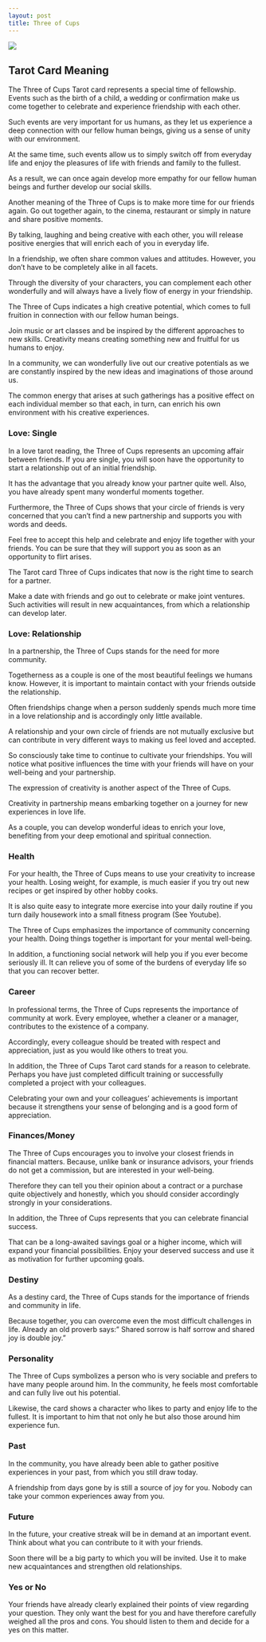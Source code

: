 ```yaml
---
layout: post
title: Three of Cups
---
```


![](../images/Three-of-Cups-Tarot-Card-Meaning-732x1024.webp)

## Tarot Card Meaning
The Three of Cups Tarot card represents a special time of fellowship. Events such as the birth of a child, a wedding or confirmation make us come together to celebrate and experience friendship with each other.

Such events are very important for us humans, as they let us experience a deep connection with our fellow human beings, giving us a sense of unity with our environment.

At the same time, such events allow us to simply switch off from everyday life and enjoy the pleasures of life with friends and family to the fullest.

As a result, we can once again develop more empathy for our fellow human beings and further develop our social skills.

Another meaning of the Three of Cups is to make more time for our friends again. Go out together again, to the cinema, restaurant or simply in nature and share positive moments.

By talking, laughing and being creative with each other, you will release positive energies that will enrich each of you in everyday life.

In a friendship, we often share common values and attitudes. However, you don’t have to be completely alike in all facets.

Through the diversity of your characters, you can complement each other wonderfully and will always have a lively flow of energy in your friendship.

The Three of Cups indicates a high creative potential, which comes to full fruition in connection with our fellow human beings.

Join music or art classes and be inspired by the different approaches to new skills. Creativity means creating something new and fruitful for us humans to enjoy.

In a community, we can wonderfully live out our creative potentials as we are constantly inspired by the new ideas and imaginations of those around us.

The common energy that arises at such gatherings has a positive effect on each individual member so that each, in turn, can enrich his own environment with his creative experiences.

### Love: Single
In a love tarot reading, the Three of Cups represents an upcoming affair between friends. If you are single, you will soon have the opportunity to start a relationship out of an initial friendship.

It has the advantage that you already know your partner quite well. Also, you have already spent many wonderful moments together.

Furthermore, the Three of Cups shows that your circle of friends is very concerned that you can’t find a new partnership and supports you with words and deeds.

Feel free to accept this help and celebrate and enjoy life together with your friends. You can be sure that they will support you as soon as an opportunity to flirt arises.

The Tarot card Three of Cups indicates that now is the right time to search for a partner.

Make a date with friends and go out to celebrate or make joint ventures. Such activities will result in new acquaintances, from which a relationship can develop later.

### Love: Relationship
In a partnership, the Three of Cups stands for the need for more community.

Togetherness as a couple is one of the most beautiful feelings we humans know. However, it is important to maintain contact with your friends outside the relationship.

Often friendships change when a person suddenly spends much more time in a love relationship and is accordingly only little available.

A relationship and your own circle of friends are not mutually exclusive but can contribute in very different ways to making us feel loved and accepted.

So consciously take time to continue to cultivate your friendships. You will notice what positive influences the time with your friends will have on your well-being and your partnership.

The expression of creativity is another aspect of the Three of Cups.

Creativity in partnership means embarking together on a journey for new experiences in love life.

As a couple, you can develop wonderful ideas to enrich your love, benefiting from your deep emotional and spiritual connection.


### Health 
For your health, the Three of Cups means to use your creativity to increase your health. Losing weight, for example, is much easier if you try out new recipes or get inspired by other hobby cooks.

It is also quite easy to integrate more exercise into your daily routine if you turn daily housework into a small fitness program (See Youtube).

The Three of Cups emphasizes the importance of community concerning your health. Doing things together is important for your mental well-being.

In addition, a functioning social network will help you if you ever become seriously ill.
It can relieve you of some of the burdens of everyday life so that you can recover better.


### Career

In professional terms, the Three of Cups represents the importance of community at work. Every employee, whether a cleaner or a manager, contributes to the existence of a company.

Accordingly, every colleague should be treated with respect and appreciation, just as you would like others to treat you.

In addition, the Three of Cups Tarot card stands for a reason to celebrate. Perhaps you have just completed difficult training or successfully completed a project with your colleagues.

Celebrating your own and your colleagues’ achievements is important because it strengthens your sense of belonging and is a good form of appreciation.


### Finances/Money 

The Three of Cups encourages you to involve your closest friends in financial matters. Because, unlike bank or insurance advisors, your friends do not get a commission, but are interested in your well-being.

Therefore they can tell you their opinion about a contract or a purchase quite objectively and honestly, which you should consider accordingly strongly in your considerations.

In addition, the Three of Cups represents that you can celebrate financial success.

That can be a long-awaited savings goal or a higher income, which will expand your financial possibilities. Enjoy your deserved success and use it as motivation for further upcoming goals.


### Destiny 

As a destiny card, the Three of Cups stands for the importance of friends and community in life.

Because together, you can overcome even the most difficult challenges in life. Already an old proverb says:” Shared sorrow is half sorrow and shared joy is double joy.”


### Personality
The Three of Cups symbolizes a person who is very sociable and prefers to have many people around him. In the community, he feels most comfortable and can fully live out his potential.

Likewise, the card shows a character who likes to party and enjoy life to the fullest. It is important to him that not only he but also those around him experience fun.

### Past
In the community, you have already been able to gather positive experiences in your past, from which you still draw today.

A friendship from days gone by is still a source of joy for you. Nobody can take your common experiences away from you.

### Future
In the future, your creative streak will be in demand at an important event. Think about what you can contribute to it with your friends.

Soon there will be a big party to which you will be invited. Use it to make new acquaintances and strengthen old relationships.

### Yes or No
Your friends have already clearly explained their points of view regarding your question. They only want the best for you and have therefore carefully weighed all the pros and cons. You should listen to them and decide for a yes on this matter.